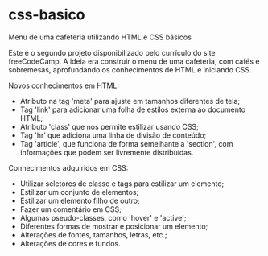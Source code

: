 # css-basico
Menu de uma cafeteria utilizando HTML e CSS básicos

Este é o segundo projeto disponibilizado pelo currículo do site freeCodeCamp.
A ideia era construir o menu de uma cafeteria, com cafés e sobremesas, aprofundando os conhecimentos de HTML e iniciando CSS.

Novos conhecimentos em HTML:
- Atributo na tag 'meta' para ajuste em tamanhos diferentes de tela;
- Tag 'link' para adicionar uma folha de estilos externa ao documento HTML;
- Atributo 'class' que nos permite estilizar usando CSS;
- Tag 'hr' que adiciona uma linha de divisão de conteúdo;
- Tag 'article', que funciona de forma semelhante a 'section', com informações que podem ser livremente distribuídas.

Conhecimentos adquiridos em CSS:
- Utilizar seletores de classe e tags para estilizar um elemento;
- Estilizar um conjunto de elementos;
- Estilizar um elemento filho de outro;
- Fazer um comentário em CSS;
- Algumas pseudo-classes, como 'hover' e 'active';
- Diferentes formas de mostrar e posicionar um elemento;
- Alterações de fontes, tamanhos, letras, etc.;
- Alterações de cores e fundos.